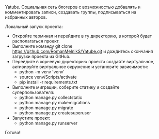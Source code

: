 Yatube.
Социальная сеть блогеров с возможностью добавлять и комментировать записи, создавать группы, подписываться на избранных авторов.

Локальный запуск проекта:
- Откройте терминал и перейдите в ту директорию, в которой будет располагаться проект.
- Выполните команду git clone https://github.com/RomanMelnikS/Yatube.git и дождитесь окончания загрузки проекта из
GitHub.
- Перейдите в корневую директорию проекта создайте виртуальное, активируйте виртуальное окружение и установите зависимости:
    - python -m venv 'venv'
    - source venv/Scripts/activate
    - pip install -r requirements.txt
- Выполните миграции, соберите статику и создайте суперпользователя:
  - python manage.py collectstatic
  - python manage.py makemigrations
  - python manage.py migrate
  - python manage.py createsuperuser
- Запустите проект:
  - python manage.py runserver

Готово!
